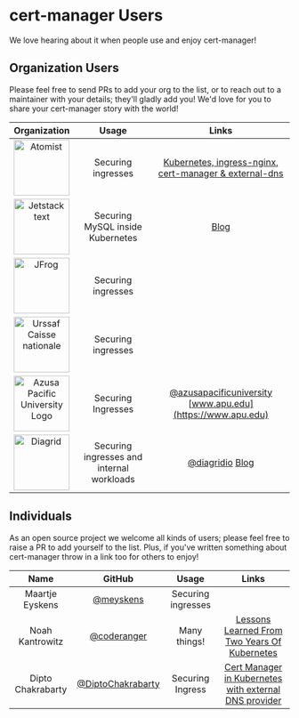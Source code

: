 # cert-manager Users

We love hearing about it when people use and enjoy cert-manager!

## Organization Users

Please feel free to send PRs to add your org to the list, or to reach out to a maintainer with your details; they'll gladly add you!
We'd love for you to share your cert-manager story with the world!

| Organization | Usage | Links |
| :----------: | :---: | :---: |
| [<img src="https://static.atomist.com/logo/atomist-color-lockup-horiz-small.png" alt="Atomist" width="100"> ](https://atomist.com/) | Securing ingresses | [Kubernetes, ingress-nginx, cert-manager &amp; external-dns](https://blog.atomist.com/kubernetes-ingress-nginx-cert-manager-external-dns/) |
| [<img src="https://raw.githubusercontent.com/cert-manager/website/50afb0436bc0e72d7d27cc4b1c0195d029a9704b/assets/icons/jetstack.svg" alt="Jetstack text" width="100"> ](https://jetstack.io) | Securing MySQL inside Kubernetes | [Blog](https://blog.jetstack.io/blog/securing-mysql-with-cert-manager/)  |
| [<img src="https://media.jfrog.com/wp-content/uploads/2017/12/20133032/Jfrog-Logo.svg" alt="JFrog" width="100"> ](https://jfrog.com/) | Securing ingresses |  |
| [<img src="https://www.urssaf.org/files/Logos/logo_urssaforg.png" width="100" alt="Urssaf Caisse nationale"> ](https://urssaf.org) | Securing ingresses | |
| [<img src="https://avatars.githubusercontent.com/u/24900634?s=200&v=4" alt="Azusa Pacific University Logo" width="100"> ](https://www.apu.edu) | Securing Ingresses | [@azusapacificuniversity](https://github.com/azusapacificuniversity) [www.apu.edu](https://www.apu.edu) |
| [<img src="https://www.diagrid.io/_next/static/media/logo.181bad37.svg" width="100" alt="Diagrid"> ](https://diagrid.io) | Securing ingresses and internal workloads | [@diagridio](https://github.com/diagridio) [Blog](https://www.diagrid.io/blog) |

## Individuals

As an open source project we welcome all kinds of users; please feel free to raise a PR to add yourself to the list.
Plus, if you've written something about cert-manager throw in a link too for others to enjoy!

| Name | GitHub | Usage | Links |
| :--: | :----: | :---: | :---: |
| Maartje Eyskens | [@meyskens](https://github.com/meyskens)     | Securing ingresses |  |
| Noah Kantrowitz | [@coderanger](https://github.com/coderanger) | Many things!       | [Lessons Learned From Two Years Of Kubernetes](https://coderanger.net/lessons-learned/) |
| Dipto Chakrabarty | [@DiptoChakrabarty](https://github.com/DiptoChakrabarty) | Securing Ingress | [Cert Manager in Kubernetes with external DNS provider](https://diptochakrabarty.medium.com/cert-manager-in-kubernetes-with-external-dns-provider-64ae5d7f577b) |
